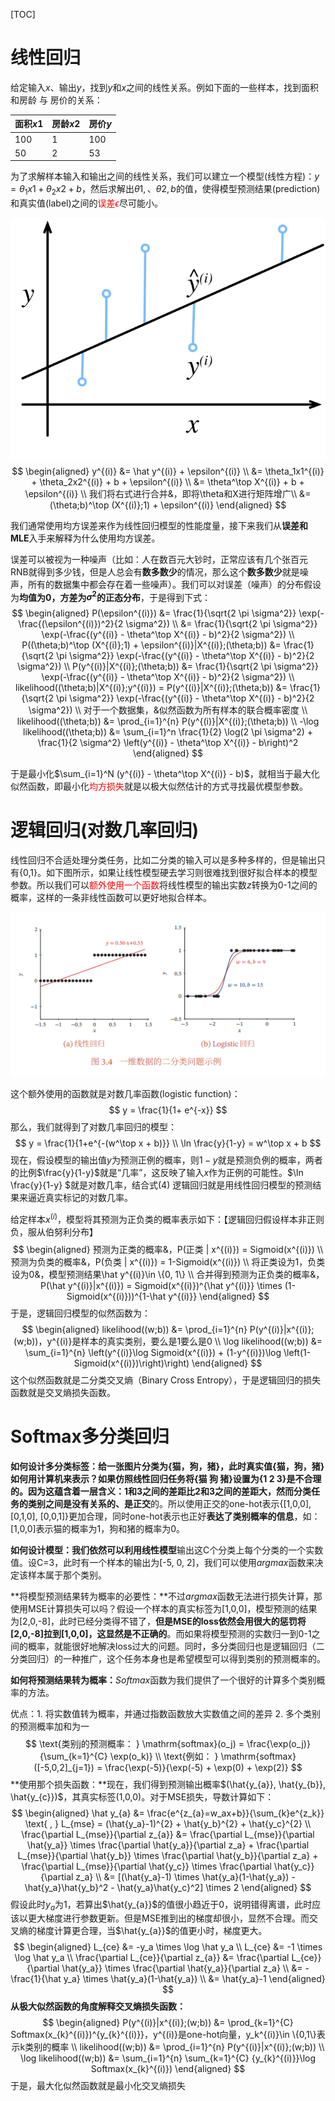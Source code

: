 [TOC]

# 线性回归

给定输入$x$、输出$y$，找到$y$和$x$之间的线性关系。例如下面的一些样本，找到面积和房龄 与 房价的关系：

| 面积$x1$ | 房龄$x2$ | 房价$y$ |
| -------- | -------- | ------- |
| 100      | 1        | 100     |
| 50       | 2        | 53      |

为了求解样本输入和输出之间的线性关系，我们可以建立一个模型(线性方程)：$y = \theta_1x1 + \theta_2x2 + b$，然后求解出$\theta1,、\theta2,b$的值，使得模型预测结果(prediction)和真实值(label)之间的<span style="color:red;">误差$\epsilon$</span>尽可能小。

![](fit-linreg.svg)
$$
\begin{aligned}
y^{(i)} &= \hat y^{(i)} + \epsilon^{(i)} \\
&= \theta_1x1^{(i)} + \theta_2x2^{(i)} + b + \epsilon^{(i)} \\ 
&= \theta^\top X^{(i)} + b + \epsilon^{(i)} \\
我们将右式进行合并&，即将\theta和X进行矩阵增广\\
&= (\theta;b)^\top (X^{(i)};1) + \epsilon^{(i)}
\end{aligned}
$$

我们通常使用均方误差来作为线性回归模型的性能度量，接下来我们从**误差和MLE**入手来解释为什么使用均方误差。

误差可以被视为一种噪声（比如：人在数百元大钞时，正常应该有几个张百元RNB就得到多少钱，但是人总会有**数多数少**的情况，那么这个**数多数少**就是噪声，所有的数据集中都会存在着一些噪声）。我们可以对误差（噪声）的分布假设为**均值为0，方差为$\sigma^2$的正态分布**，于是得到下式：
$$
\begin{aligned}
P(\epsilon^{(i)}) &= \frac{1}{\sqrt{2 \pi \sigma^2}} \exp(-\frac{(\epsilon^{(i)})^2}{2 \sigma^2}) \\
&= \frac{1}{\sqrt{2 \pi \sigma^2}} \exp(-\frac{(y^{(i)} - \theta^\top X^{(i)} - b)^2}{2 \sigma^2}) \\
P((\theta;b)^\top (X^{(i)};1) + \epsilon^{(i)}|X^{(i)};(\theta;b)) &= \frac{1}{\sqrt{2 \pi \sigma^2}} \exp(-\frac{(y^{(i)} - \theta^\top X^{(i)} - b)^2}{2 \sigma^2}) \\
P(y^{(i)}|X^{(i)};(\theta;b)) &= \frac{1}{\sqrt{2 \pi \sigma^2}} \exp(-\frac{(y^{(i)} - \theta^\top X^{(i)} - b)^2}{2 \sigma^2}) \\
likelihood((\theta;b)|X^{(i)};y^{(i)}) = P(y^{(i)}|X^{(i)};(\theta;b)) &= \frac{1}{\sqrt{2 \pi \sigma^2}} \exp(-\frac{(y^{(i)} - \theta^\top X^{(i)} - b)^2}{2 \sigma^2}) \\
对于一个数据集，&似然函数为所有样本的联合概率密度 \\
likelihood((\theta;b)) &= \prod_{i=1}^{n} P(y^{(i)}|X^{(i)};(\theta;b)) \\
-\log likelihood((\theta;b)) &= \sum_{i=1}^n \frac{1}{2} \log(2 \pi \sigma^2) + \frac{1}{2 \sigma^2} \left(y^{(i)} - \theta^\top X^{(i)} - b\right)^2
\end{aligned}
$$

于是最小化$\sum_{i=1}^N (y^{(i)} - \theta^\top X^{(i)} - b)$，就相当于最大化似然函数，即最小化<span style="color:red;">均方损失</span>就是以极大似然估计的方式寻找最优模型参数。

# 逻辑回归(对数几率回归)

线性回归不合适处理分类任务，比如二分类的输入可以是多种多样的，但是输出只有{0,1}。如下图所示，如果让线性模型硬去学习则很难找到很好拟合样本的模型参数。所以我们可以<span style="color:red;">额外使用一个函数</span>将线性模型的输出实数$z$转换为0-1之间的概率，这样的一条非线性函数可以更好地拟合样本。

![](linear_logistic_classification.png)

这个额外使用的函数就是对数几率函数(logistic function)：
$$
y = \frac{1}{1+ e^{-x}}
$$
那么，我们就得到了对数几率回归的模型：
$$
y = \frac{1}{1+e^{-(w^\top x + b)}} \\
\ln \frac{y}{1-y} = w^\top x + b
$$
现在，假设模型的输出值$y$为预测正例的概率，则$1-y$就是预测负例的概率，两者的比例$\frac{y}{1-y}$就是“几率”，这反映了输入$x$作为正例的可能性。$\ln \frac{y}{1-y} $就是对数几率，结合式(4) 逻辑回归就是用线性回归模型的预测结果来逼近真实标记的对数几率。



给定样本$x^{(i)}$，模型将其预测为正负类的概率表示如下：【逻辑回归假设样本非正则负，服从伯努利分布】
$$
\begin{aligned}
预测为正类的概率&，P(正类 | x^{(i)}) = Sigmoid(x^{(i)}) \\
预测为负类的概率&，P(负类 | x^{(i)}) = 1-Sigmoid(x^{(i)}) \\
将正类设为1，负类设为0&，模型预测结果\hat y^{(i)}\in \{0, 1\} \\
合并得到预测为正负类的概率&，P(\hat y^{(i)}|x^{(i)}) = Sigmoid(x^{(i)})^{\hat y^{(i)}} \times (1-Sigmoid(x^{(i)}))^{1-\hat y^{(i)}}
\end{aligned}
$$
于是，逻辑回归模型的似然函数为：
$$
\begin{aligned}
likelihood((w;b)) &= \prod_{i=1}^{n} P(y^{(i)}|x^{(i)};(w;b))，y^{(i)}是样本的真实类别，要么是1要么是0 \\
\log likelihood((w;b)) &= \sum_{i=1}^{n} \left(y^{(i)}\log Sigmoid(x^{(i)}) + (1-y^{(i)})\log \left(1-Sigmoid(x^{(i)})\right)\right)
\end{aligned}
$$
这个似然函数就是二分类交叉熵（Binary Cross Entropy），于是逻辑回归的损失函数就是交叉熵损失函数。

# Softmax多分类回归

**如何设计多分类标签：**给一张图片分类为{猫，狗，猪}，此时真实值{猫，狗，猪}如何用计算机来表示？如果仿照线性回归任务将{猫 狗 猪}设置为{1 2 3}是不合理的。因为这蕴含着一层含义：1和3之间的差距比2和3之间的差距大，然而分类任务的类别之间是没有关系的、是**正交**的。所以使用正交的one-hot表示{[1,0,0], [0,1,0],  [0,0,1]}更加合理，同时one-hot表示也正好**表达了类别概率的信息**，如：[1,0,0]表示猫的概率为1，狗和猪的概率为0。

**如何设计模型：**我们依然可以利用**线性模型**输出这C个分类上每个分类的一个实数值。设C=3，此时有一个样本的输出为[-5, 0, 2]，我们可以使用$argmax$函数来决定该样本属于那个类别。

**将模型预测结果转为概率的必要性：**不过$argmax$函数无法进行损失计算，那使用MSE计算损失可以吗？假设一个样本的真实标签为[1,0,0]，模型预测的结果为[2,0,-8]，此时已经分类得不错了，**但是MSE的loss依然会用很大的惩罚将[2,0,-8]拉到[1,0,0]，这显然是不正确的**。而如果将模型预测的实数归一到0-1之间的概率，就能很好地解决loss过大的问题。同时，多分类回归也是逻辑回归（二分类回归）的一种推广，这个任务本身也是希望模型可以得到类别的预测概率的。

**如何将预测结果转为概率：**$Softmax$函数为我们提供了一个很好的计算多个类别概率的方法。

优点：1. 将实数值转为概率，并通过指数函数放大实数值之间的差异 2. 多个类别的预测概率加和为一
$$
\text{类别j的预测概率： } \mathrm{softmax}(o_j) = \frac{\exp(o_j)}{\sum_{k=1}^{C} \exp(o_k)} \\
\text{例如： } \mathrm{softmax}([-5,0,2]_{j=1}) = \frac{\exp(-5)}{\exp(-5) + \exp(0) + \exp(2)}
$$
**使用那个损失函数：**现在，我们得到预测输出概率$(\hat{y_{a}}, \hat{y_{b}}, \hat{y_{c}})$，其真实标签(1,0,0)。对于MSE损失，导数计算如下：
$$
\begin{aligned}
\hat y_{a} &= \frac{e^{z_{a}=w_ax+b}}{\sum_{k}e^{z_k}} \text{   ,   } L_{mse} = (\hat{y_a}-1)^{2} +  \hat{y_b}^{2} + \hat{y_c}^{2} \\
\frac{\partial L_{mse}}{\partial z_{a}} &= \frac{\partial L_{mse}}{\partial \hat{y_a}} \times \frac{\partial \hat{y_a}}{\partial z_a} + \frac{\partial L_{mse}}{\partial \hat{y_b}} \times \frac{\partial \hat{y_b}}{\partial z_a} + \frac{\partial L_{mse}}{\partial \hat{y_c}} \times \frac{\partial \hat{y_c}}{\partial z_a} \\
&= [(\hat{y_a}-1) \times \hat{y_a}(1-\hat{y_a}) - \hat{y_a}\hat{y_b}^2 - \hat{y_a}\hat{y_c}^2] \times 2
\end{aligned}
$$
假设此时$y_a$为1，若算出$\hat{y_{a}}$的值很小趋近于0，说明错得离谱，此时应该以更大梯度进行参数更新。但是MSE推到出的梯度却很小，显然不合理。而交叉熵的梯度计算更合理，当$\hat{y_{a}}$的值更小时，梯度更大。
$$
\begin{aligned}
L_{ce} &= -y_a \times \log \hat y_a \\
L_{ce} &= -1 \times \log \hat y_a \\
\frac{\partial L_{ce}}{\partial z_{a}} &= \frac{\partial L_{ce}}{\partial \hat{y_a}} \times \frac{\partial \hat{y_a}}{\partial z_a} \\
&= - \frac{1}{\hat y_a} \times \hat{y_a}(1-\hat{y_a}) \\
&= \hat{y_a}-1
\end{aligned}
$$
**从极大似然函数的角度解释交叉熵损失函数：**
$$
\begin{aligned}
P(y^{(i)}|x^{(i)};(w;b)) &= \prod_{k=1}^{C} Softmax(x_{k}^{(i)})^{y_{k}^{(i)}}，y^{(i)}是one-hot向量，y_k^{(i)}\in \{0,1\}表示k类别的概率 \\
likelihood((w;b)) &= \prod_{i=1}^{n} P(y^{(i)}|x^{(i)};(w;b)) \\
\log likelihood((w;b)) &= \sum_{i=1}^{n} \sum_{k=1}^{C} {y_{k}^{(i)}}\log Softmax(x_{k}^{(i)}) 
\end{aligned}
$$
于是，最大化似然函数就是最小化交叉熵损失

